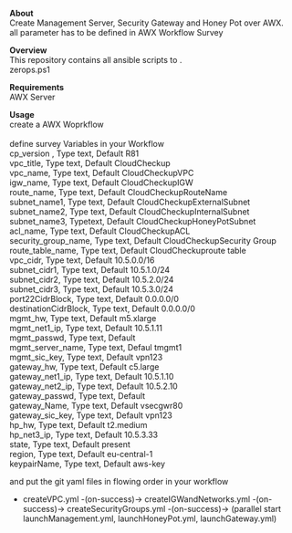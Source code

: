 <b>About</b></br>
Create Management Server, Security Gateway and Honey Pot over AWX.</br>
all parameter has to be defined in AWX Workflow Survey</br>

<b>Overview</b></br>
This repository contains all ansible scripts to .</br>
zerops.ps1</br>

<b>Requirements</b></br>
AWX Server</br>


<b>Usage</b></br>
create a AWX Woprkflow </br></br>
define survey Variables in your Workflow</br>
cp_version , Type text, Default R81</br>
vpc_title, Type text, Default CloudCheckup</br>
vpc_name, Type text, Default CloudCheckupVPC</br>
igw_name, Type text, Default CloudCheckupIGW</br>
route_name, Type text, Default CloudCheckupRouteName</br>
subnet_name1, Type text, Default CloudCheckupExternalSubnet</br>
subnet_name2, Type text, Default CloudCheckupInternalSubnet</br>
subnet_name3, Typetext, Default CloudCheckupHoneyPotSubnet</br>
acl_name, Type text, Default CloudCheckupACL</br>
security_group_name, Type text, Default CloudCheckupSecurity Group</br>
route_table_name, Type text, Default CloudCheckuproute table</br>
vpc_cidr, Type text, Default 10.5.0.0/16</br>
subnet_cidr1, Type text, Default 10.5.1.0/24</br>
subnet_cidr2, Type text, Default 10.5.2.0/24</br>
subnet_cidr3, Type text, Default 10.5.3.0/24</br>
port22CidrBlock, Type text, Default 0.0.0.0/0</br>
destinationCidrBlock, Type text, Default 0.0.0.0/0</br>
mgmt_hw, Type text, Default m5.xlarge</br>
mgmt_net1_ip, Type text, Default 10.5.1.11</br>
mgmt_passwd, Type text, Default <put your password></br>
mgmt_server_name, Type text, Defaul tmgmt1</br>
mgmt_sic_key, Type text,  Default vpn123</br>
gateway_hw, Type text, Default c5.large</br>
gateway_net1_ip, Type text, Default 10.5.1.10</br>
gateway_net2_ip, Type text, Default 10.5.2.10</br>
gateway_passwd, Type text, Default <put yout password></br>
gateway_Name, Type text, Default vsecgwr80</br>
gateway_sic_key, Type text, Default vpn123</br>
hp_hw, Type text, Default t2.medium</br>
hp_net3_ip, Type text, Default 10.5.3.33</br>
state, Type text, Default present</br>
region, Type text, Default eu-central-1</br>
keypairName, Type text, Default aws-key</br>

and put the git yaml files in flowing order in your workflow</br>

- createVPC.yml -(on-success)-> createIGWandNetworks.yml -(on-success)-> createSecurityGroups.yml -(on-success)-> (parallel start launchManagement.yml, launchHoneyPot.yml, launchGateway.yml)
